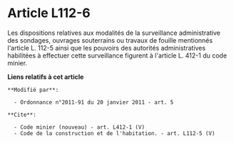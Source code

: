 # Article L112-6

Les dispositions relatives aux modalités de la surveillance administrative des sondages, ouvrages souterrains ou travaux de
fouille mentionnés l'article L. 112-5 ainsi que les pouvoirs des autorités administratives habilitées à effectuer cette
surveillance figurent à l'article L. 412-1 du code minier.

**Liens relatifs à cet article**

	**Modifié par**:

	  - Ordonnance n°2011-91 du 20 janvier 2011 - art. 5

	**Cite**:

	  - Code minier (nouveau) - art. L412-1 (V)
	  - Code de la construction et de l'habitation. - art. L112-5 (V)
